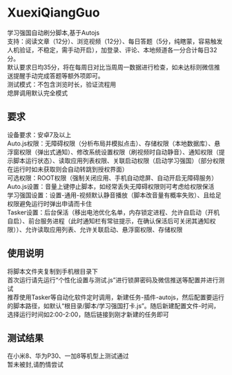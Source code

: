 # XuexiQiangGuo

学习强国自动刷分脚本,基于Autojs<br>
支持：阅读文章（12分）、浏览视频（12分）、每日答题（5分，纯瞎蒙，容易触发人机验证，不稳定，需手动开启），加登录、评论、本地频道各一分合计每日32分。<br>
默认要求日均35分，将在每周日对比当周周一数据进行检查，如未达标则微信推送提醒手动完成答题等额外项即可。<br>
测试模式：不包含浏览时长，验证流程用<br>
熄屏调用默认完全模式<br>

## 要求

设备要求：安卓7及以上<br>
Auto.js权限：无障碍权限（分析布局并模拟点击）、存储权限（本地数据库）、悬浮窗权限（弹出式通知）、修改系统设置权限（刷视频时自动静音）、通知权限（提示脚本运行状态）、读取应用列表权限、关联启动权限（启动学习强国）（部分权限在运行时如未获取则会自动转跳到授权界面）<br>
可选权限：ROOT权限（强制关闭应用、手机自动熄屏、自动开启无障碍服务）<br>
Auto.js设置：音量上键停止脚本，如经常丢失无障碍权限则可考虑给权限保活<br>
学习强国设置：设置-通用-视频默认静音播放（脚本改音量有概率失败）、且给足权限避免运行时弹出申请而卡住<br>
Tasker设置：后台保活（移出电池优化名单，内存锁定进程、允许自启动（开机自启）、前台服务进程（此时通知栏有常驻提示，在确认保活后可关闭其通知权限））、允许读取应用列表、允许关联启动、悬浮窗权限、存储权限<br>

## 使用说明

将脚本文件夹复制到手机根目录下<br>
首次运行请先运行“个性化设置与测试.js”进行锁屏密码及微信推送等配置并进行测试<br>
推荐使用Tasker等自动化软件定时调用，新建任务-插件-autojs，然后配置要运行的脚本路径，如默认“根目录/脚本/学习强国打卡.js”。随后新建配置文件-时间，选择运行时间如2:00-2:00，随后链接到刚才新建的任务即可<br>

## 测试结果

在小米8、华为P30、一加8等机型上测试通过<br>
暂未被封,请酌情尝试<br>
